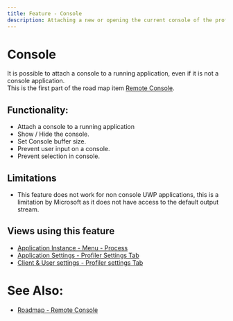 ```yaml
---
title: Feature - Console
description: Attaching a new or opening the current console of the profiled application.
---
```

# Console
It is possible to attach a console to a running application, even if it is not a console application. <br/>
This is the first part of the road map item [Remote Console](../Roadmap/RemoteConsole.md).


## Functionality:
- Attach a console to a running application
- Show / Hide the console.
- Set Console buffer size.
- Prevent user input on a console.
- Prevent selection in console.


## Limitations
- This feature does not work for non console UWP applications, this is a limitation by Microsoft as it does not have access to the default output stream.



## Views using this feature
- [Application Instance - Menu - Process](../views/ApplicationInstanceDockWindow/MenuBar.md#console)
- [Application Settings - Profiler Settings Tab](../views/ApplicationSettingsWindow/ProfilerSettings.md#console-settings)
- [Client & User settings - Profiler settings Tab](../views/clientusersettingswindow/profilingsettings.md#console-settings)

# See Also:
- [Roadmap - Remote Console](../Roadmap/RemoteConsole.md)


